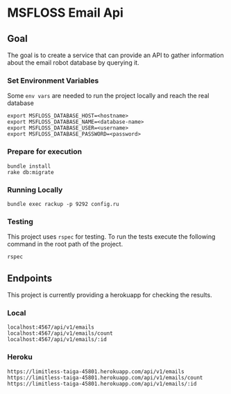 # MSFLOSS Email Api

## Goal
The goal is to create a service that can provide an API to gather information about the email robot database by querying it.

### Set Environment Variables

Some `env vars` are needed to run the project locally and reach the real database

```
export MSFLOSS_DATABASE_HOST=<hostname>
export MSFLOSS_DATABASE_NAME=<database-name>
export MSFLOSS_DATABASE_USER=<username>
export MSFLOSS_DATABASE_PASSWORD=<password>
```

### Prepare for execution

```
bundle install
rake db:migrate

```

### Running Locally
```
bundle exec rackup -p 9292 config.ru
```


### Testing
This project uses `rspec` for testing.
To run the tests execute the following command in the root path of the project.
```
rspec
```

## Endpoints
This project is currently providing a herokuapp for checking the results.

### Local
```
localhost:4567/api/v1/emails
localhost:4567/api/v1/emails/count
localhost:4567/api/v1/emails/:id
```

### Heroku
```
https://limitless-taiga-45801.herokuapp.com/api/v1/emails
https://limitless-taiga-45801.herokuapp.com/api/v1/emails/count
https://limitless-taiga-45801.herokuapp.com/api/v1/emails/:id
```
